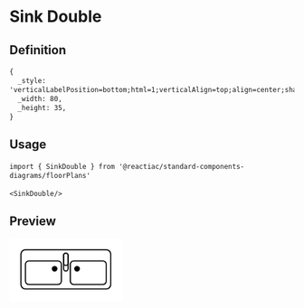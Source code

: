 # Sink Double

## Definition

```
{
  _style: 'verticalLabelPosition=bottom;html=1;verticalAlign=top;align=center;shape=mxgraph.floorplan.sink_double2;',
  _width: 80,
  _height: 35,
}
```

## Usage

```
import { SinkDouble } from '@reactiac/standard-components-diagrams/floorPlans'

<SinkDouble/>
```

## Preview

<img src="./sink-double.png" width="200"/>
